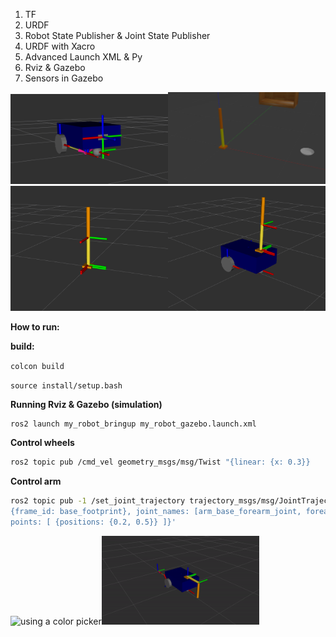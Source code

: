 1. TF
2. URDF
3. Robot State Publisher & Joint State Publisher
4. URDF with Xacro
5. Advanced Launch XML & Py
6. Rviz & Gazebo
7. Sensors in Gazebo

<img src="photos/1.png" alt="using a color picker" width="50%" /><img src="photos/2.png" alt="using a color picker" width="50%" /><img src="photos/3.png" alt="using a color picker" width="50%" /><img src="photos/4.png" alt="using a color picker" width="50%" />


**How to run:**

**build:**

`colcon build`

`source install/setup.bash`

**Running Rviz & Gazebo (simulation)** 
```bash
ros2 launch my_robot_bringup my_robot_gazebo.launch.xml
```

**Control wheels** 
```bash
ros2 topic pub /cmd_vel geometry_msgs/msg/Twist "{linear: {x: 0.3}}
```

**Control arm** 
```bash
ros2 topic pub -1 /set_joint_trajectory trajectory_msgs/msg/JointTrajectory '{header:
{frame_id: base_footprint}, joint_names: [arm_base_forearm_joint, forearm_hand_joint],
points: [ {positions: {0.2, 0.5}} ]}'
```
<img src="photos/gaz.gif" alt="using a color picker" width="50%" /><img src="photos/rv.gif" alt="using a color picker" width="50%" />




